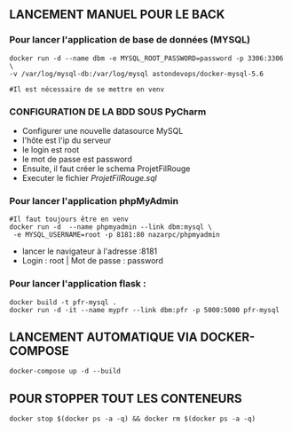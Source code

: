 ## LANCEMENT MANUEL POUR LE BACK

### Pour lancer l'application de base de données (MYSQL)

```shell
docker run -d --name dbm -e MYSQL_ROOT_PASSWORD=password -p 3306:3306 \
-v /var/log/mysql-db:/var/log/mysql astondevops/docker-mysql-5.6

#Il est nécessaire de se mettre en venv
```
### CONFIGURATION DE LA BDD SOUS PyCharm

- Configurer une nouvelle datasource MySQL
- l'hôte est l'ip du serveur
- le login est root
- le mot de passe est password
- Ensuite, il faut créer le schema ProjetFilRouge
- Executer le fichier *ProjetFilRouge.sql*

### Pour lancer l'application phpMyAdmin

```shell
#Il faut toujours être en venv
docker run -d  --name phpmyadmin --link dbm:mysql \
 -e MYSQL_USERNAME=root -p 8181:80 nazarpc/phpmyadmin 
```

- lancer le navigateur à l'adresse <ip>:8181
- Login : root | Mot de passe : password

### Pour lancer l'application flask :
```shell
docker build -t pfr-mysql .
docker run -d -it --name mypfr --link dbm:pfr -p 5000:5000 pfr-mysql
```

## LANCEMENT AUTOMATIQUE VIA DOCKER-COMPOSE
```shell
docker-compose up -d --build
```
## POUR STOPPER TOUT LES CONTENEURS
```shell
docker stop $(docker ps -a -q) && docker rm $(docker ps -a -q)
```
